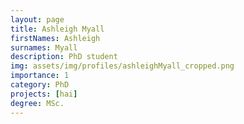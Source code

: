 ```yaml
---
layout: page
title: Ashleigh Myall
firstNames: Ashleigh
surnames: Myall
description: PhD student
img: assets/img/profiles/ashleighMyall_cropped.png
importance: 1
category: PhD
projects: [hai]
degree: MSc.
---
```


<div class="row">
  <div class="col-sm mt-3 mt-md-0">
    <p style="text-align: justify"></p>
  </div>
  <div class="col-sm mt-3 mt-md-0"></div>
</div>
